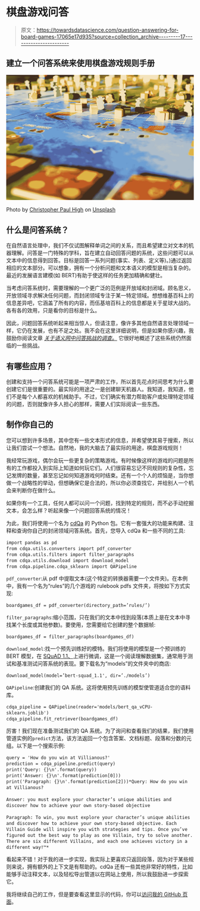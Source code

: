 # 棋盘游戏问答

> 原文：<https://towardsdatascience.com/question-answering-for-board-games-17065e17d935?source=collection_archive---------17----------------------->

## 建立一个问答系统来使用棋盘游戏规则手册

![](img/3172d26ccd742ad127c50af14d056a2d.png)

Photo by [Christopher Paul High](https://unsplash.com/@christopherphigh?utm_source=unsplash&utm_medium=referral&utm_content=creditCopyText) on [Unsplash](https://unsplash.com/s/photos/board-games?utm_source=unsplash&utm_medium=referral&utm_content=creditCopyText)

## 什么是问答系统？

在自然语言处理中，我们不仅试图解释单词之间的关系，而且希望建立对文本的机器理解。问答是一门特殊的学科，旨在建立自动回答问题的系统，这些问题可以从文本中的信息得到回答。目标是回答一系列问题(事实、列表、定义等)。)通过返回相应的文本部分。可以想象，拥有一个分析问题和文本语义的模型是相当复杂的。最近的发展语言建模(如 BERT)有助于使这样的任务更加精确和健壮。

当考虑问答系统时，需要理解的一个更广泛的范例是开放域和封闭域。顾名思义，开放领域寻求解决任何问题，而封闭领域专注于某一特定领域。想想维基百科上的信息差异吧，它涵盖了所有的内容，而伍基培百科上的信息都是关于星球大战的。各有各的效用，只是看你的目标是什么。

因此，问题回答系统听起来相当惊人，但请注意，像许多其他自然语言处理领域一样，它仍在发展，也有不足之处。我不会在这里详细说明，但是如果你感兴趣，我鼓励你阅读文章 [*关于语义网中问答挑战的调查。*](http://www.semantic-web-journal.net/system/files/swj1375.pdf) 它很好地概述了这些系统仍然面临的一些挑战。

## 有哪些应用？

创建和支持一个问答系统可能是一项严肃的工作，所以首先花点时间思考为什么要创建它们是很重要的。最实际的用途之一是创建聊天机器人。我知道，我知道，他们不是每个人都喜欢的机械助手。不过，它们确实有潜力帮助客户或处理特定领域的问题，否则就像许多人担心的那样，需要人们实际阅读一些东西。

## 制作你自己的

您可以想到许多场景，其中您有一些文本形式的信息，并希望使其易于搜索，所以让我们尝试一个想法。自然地，我的大脑去了最实际的用途，棋盘游戏规则！

我经常玩游戏，偶尔会玩一些更复杂的策略游戏。有时候像这样的游戏的问题是所有的工作都投入到实际上知道如何玩它们。人们很容易忘记不同规则的复杂性，忘记发牌的数量，甚至忘记如何知道游戏何时结束。还有一个个人的烦恼是，当你想做一个战略性的举动，但想确保它是合法的，所以你必须查找它，并给别人一个机会来判断你在做什么。

如果你有一个工具，任何人都可以问一个问题，找到特定的规则，而不必手动挖掘文本，会怎么样？听起来像一个问题回答系统的情况！

为此，我们将使用一个名为 [cdQa](https://github.com/cdqa-suite/cdQA) 的 Python 包。它有一套强大的功能来构建、注释和查询你自己的封闭领域问答系统。首先，您导入 cdQa 和一些不同的工具:

```
import pandas as pd
from cdqa.utils.converters import pdf_converter
from cdqa.utils.filters import filter_paragraphs
from cdqa.utils.download import download_model
from cdqa.pipeline.cdqa_sklearn import QAPipeline
```

`pdf_converter`:从 pdf 中提取文本(这个特定的转换器需要一个文件夹)。在本例中，我有一个名为“rules”的几个游戏的 rulebook pdfs 文件夹，将按如下方式实现:

```
boardgames_df = pdf_converter(directory_path=’rules/’)
```

`filter_paragraphs`:缩小范围，只在我们的文本中找到段落(本质上是在文本中寻找某个长度或其他参数)。要使用，您需要给它创建的整个数据帧:

```
boardgames_df = filter_paragraphs(boardgames_df)
```

`download_model`:找一个预先训练好的模特。我们将使用的模型是一个预训练的 BERT 模型，在 [SQuAD 1.1、](https://rajpurkar.github.io/SQuAD-explorer/)上进行微调，这是一个阅读理解数据集，通常用于测试和基准测试问答系统的表现。要下载名为“models”的文件夹中的商店:

```
download_model(model=’bert-squad_1.1', dir=’./models’)
```

`QAPipeline`:创建我们的 QA 系统。这将使用预先训练的模型使管道适合您的语料库。

```
cdqa_pipeline = QAPipeline(reader='models/bert_qa_vCPU-sklearn.joblib')
cdqa_pipeline.fit_retriever(boardgames_df)
```

厉害！我们现在准备测试我们的 QA 系统。为了询问和查看我们的结果，我们使用管道实例的`predict`方法，该方法返回一个包含答案、文档标题、段落和分数的元组。以下是一个搜索示例:

```
query = 'How do you win at Villianous?'
prediction = cdqa_pipeline.predict(query)
print('Query: {}\n'.format(query))
print('Answer: {}\n'.format(prediction[0]))
print('Paragraph: {}\n'.format(prediction[2]))*Query: How do you win at Villianous?

Answer: you must explore your character’s unique abilities and discover how to achieve your own story-based objective

Paragraph: To win, you must explore your character’s unique abilities and discover how to achieve your own story-based objective. Each Villain Guide will inspire you with strategies and tips. Once you’ve figured out the best way to play as one Villain, try to solve another. There are six different Villains, and each one achieves victory in a different way!™*
```

看起来不错！对于我的进一步实现，我实际上更喜欢只返回段落，因为对于某些规则来说，拥有额外的上下文是有帮助的。cdQa 还有一些其他非常好的特性，比如能够手动注释文本，以及轻松导出管道以在网站上使用，所以我鼓励进一步探索它。

我将继续自己的工作，但是要查看这里显示的代码，你可以[访问我的 GitHub 页面](https://github.com/jnawjux/qa_gamekit)。